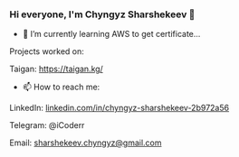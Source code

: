 ### Hi everyone, I'm Chyngyz Sharshekeev 👋


- 🌱 I’m currently learning AWS to get certificate...


Projects worked on:


Taigan: https://taigan.kg/



- 📫 How to reach me: 

LinkedIn: [linkedin.com/in/chyngyz-sharshekeev-2b972a56](https://www.linkedin.com/in/chyngyz-sharshekeev-2b972a56/)


Telegram: @iCoderr


Email: sharshekeev.chyngyz@gmail.com

